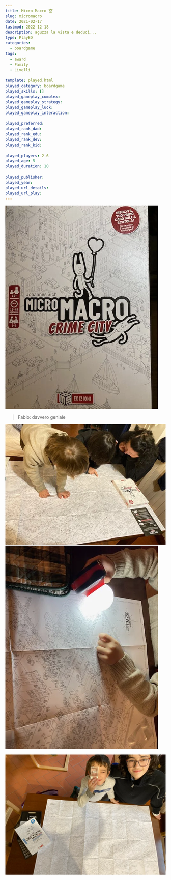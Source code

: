 ```yaml
---
title: Micro Macro 🏆
slug: micromacro
date: 2021-02-17
lastmod: 2022-12-18
description: aguzza la vista e deduci...
type: PlayED
categories:
  - boardgame
tags:
  - award
  - Family
  - Livelli

template: played.html
played_category: boardgame
played_skills: []
played_gameplay_complex: 
played_gameplay_strategy: 
played_gameplay_luck: 
played_gameplay_interaction: 

played_preferred: 
played_rank_dad: 
played_rank_edu: 
played_rank_dev: 
played_rank_kid: 

played_players: 2-6
played_age: 5
played_duration: 10

played_publisher: 
played_year: 
played_url_details: 
played_url_play: 
---
```


![](../../assets/img/played/boardgame/micromacro.webp)

> Fabio: davvero geniale

![](../../assets/img/played/boardgame/micromacro_1.webp)
![](../../assets/img/played/boardgame/micromacro_2.webp)

![](../../assets/img/played/boardgame/micro-macro-lens.webp)

